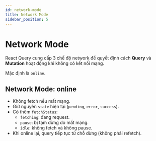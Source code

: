 ```yaml
---
id: network-mode
title: Network Mode
sidebar_position: 5
---
```


# Network Mode

React Query cung cấp 3 chế độ network để quyết định cách **Query** và **Mutation** hoạt động
khi không có kết nối mạng.

Mặc định là `online`.

## Network Mode: online

- Không fetch nếu mất mạng.
- Giữ nguyên `state` hiện tại (`pending`, `error`, `success`).
- Có thêm `fetchStatus`:
  - `fetching`: đang request.
  - `pause`: bị tạm dừng do mất mạng.
  - `idle`: không fetch và không pause.
- Khi online lại, query tiếp tục từ chỗ dừng (không phải refetch).
